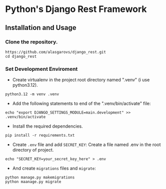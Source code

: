 # Python's Django Rest Framework

## Installation and Usage

### Clone the repository.

```console
https://github.com/alasgarovs/django_rest.git
cd django_rest
```

### Set Development Enviroment
- Create virtualenv in the project root directory named ".venv" (i use python3.12).
```console
python3.12 -m venv .venv
```
- Add the following statements to end of the  ".venv/bin/activate" file:
```console
echo "export DJANGO_SETTINGS_MODULE=main.development" >> .venv/bin/activate
```
- Install the required dependencies.
```console
pip install -r requirements.txt
```
- Create `.env` file and add `SECRET_KEY`: Create a file named .env in the root directory of project.
```console
echo "SECRET_KEY=your_secret_key_here" > .env
```

- And create `migrations` files and `migrate`:
```console
python manage.py makemigrations
python maanage.py migrate
```